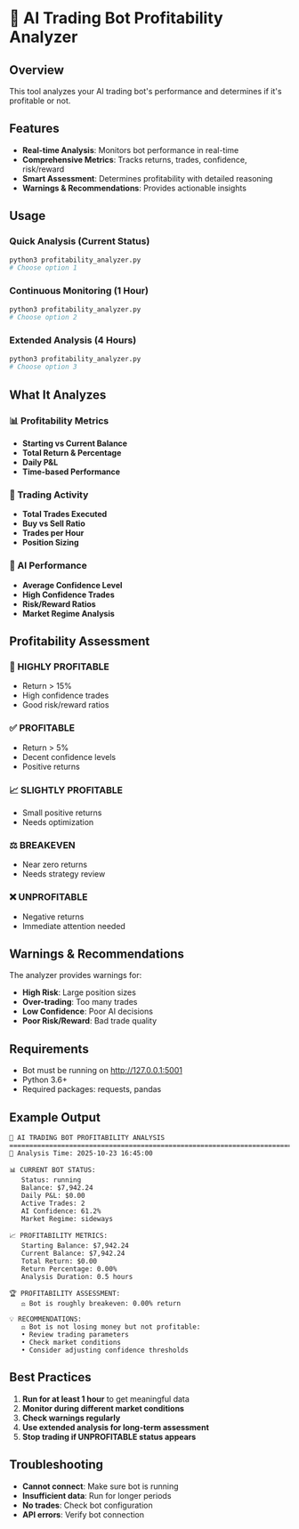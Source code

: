 # 🤖 AI Trading Bot Profitability Analyzer

## Overview
This tool analyzes your AI trading bot's performance and determines if it's profitable or not.

## Features
- **Real-time Analysis**: Monitors bot performance in real-time
- **Comprehensive Metrics**: Tracks returns, trades, confidence, risk/reward
- **Smart Assessment**: Determines profitability with detailed reasoning
- **Warnings & Recommendations**: Provides actionable insights

## Usage

### Quick Analysis (Current Status)
```bash
python3 profitability_analyzer.py
# Choose option 1
```

### Continuous Monitoring (1 Hour)
```bash
python3 profitability_analyzer.py
# Choose option 2
```

### Extended Analysis (4 Hours)
```bash
python3 profitability_analyzer.py
# Choose option 3
```

## What It Analyzes

### 📊 Profitability Metrics
- **Starting vs Current Balance**
- **Total Return & Percentage**
- **Daily P&L**
- **Time-based Performance**

### 🎯 Trading Activity
- **Total Trades Executed**
- **Buy vs Sell Ratio**
- **Trades per Hour**
- **Position Sizing**

### 🧠 AI Performance
- **Average Confidence Level**
- **High Confidence Trades**
- **Risk/Reward Ratios**
- **Market Regime Analysis**

## Profitability Assessment

### 🚀 HIGHLY PROFITABLE
- Return > 15%
- High confidence trades
- Good risk/reward ratios

### ✅ PROFITABLE
- Return > 5%
- Decent confidence levels
- Positive returns

### 📈 SLIGHTLY PROFITABLE
- Small positive returns
- Needs optimization

### ⚖️ BREAKEVEN
- Near zero returns
- Needs strategy review

### ❌ UNPROFITABLE
- Negative returns
- Immediate attention needed

## Warnings & Recommendations

The analyzer provides warnings for:
- **High Risk**: Large position sizes
- **Over-trading**: Too many trades
- **Low Confidence**: Poor AI decisions
- **Poor Risk/Reward**: Bad trade quality

## Requirements
- Bot must be running on http://127.0.0.1:5001
- Python 3.6+
- Required packages: requests, pandas

## Example Output
```
🤖 AI TRADING BOT PROFITABILITY ANALYSIS
================================================================================
📅 Analysis Time: 2025-10-23 16:45:00

📊 CURRENT BOT STATUS:
   Status: running
   Balance: $7,942.24
   Daily P&L: $0.00
   Active Trades: 2
   AI Confidence: 61.2%
   Market Regime: sideways

📈 PROFITABILITY METRICS:
   Starting Balance: $7,942.24
   Current Balance: $7,942.24
   Total Return: $0.00
   Return Percentage: 0.00%
   Analysis Duration: 0.5 hours

🏆 PROFITABILITY ASSESSMENT:
   ⚖️ Bot is roughly breakeven: 0.00% return

💡 RECOMMENDATIONS:
   ⚖️ Bot is not losing money but not profitable:
   • Review trading parameters
   • Check market conditions
   • Consider adjusting confidence thresholds
```

## Best Practices
1. **Run for at least 1 hour** to get meaningful data
2. **Monitor during different market conditions**
3. **Check warnings regularly**
4. **Use extended analysis for long-term assessment**
5. **Stop trading if UNPROFITABLE status appears**

## Troubleshooting
- **Cannot connect**: Make sure bot is running
- **Insufficient data**: Run for longer periods
- **No trades**: Check bot configuration
- **API errors**: Verify bot connection
